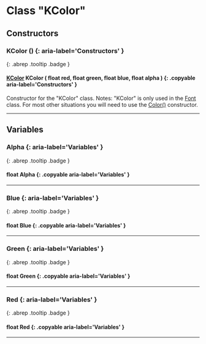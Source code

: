 # Class "KColor"
## Constructors
### KColor () {: aria-label='Constructors' }
[ ](#){: .abrep .tooltip .badge }
#### [KColor](KColor.html) KColor ( float red, float green, float blue, float alpha ) {: .copyable aria-label='Constructors' }

Constructor for the "KColor" class.
Notes: "KColor" is only used in the [Font](Font.html) class. For most other situations you will need to use the [Color()](Color.html) constructor.
___ 
## Variables
### Alpha {: aria-label='Variables' }
[ ](#){: .abrep .tooltip .badge }
#### float Alpha  {: .copyable aria-label='Variables' }

___ 
### Blue {: aria-label='Variables' }
[ ](#){: .abrep .tooltip .badge }
#### float Blue  {: .copyable aria-label='Variables' }

___ 
### Green {: aria-label='Variables' }
[ ](#){: .abrep .tooltip .badge }
#### float Green  {: .copyable aria-label='Variables' }

___ 
### Red {: aria-label='Variables' }
[ ](#){: .abrep .tooltip .badge }
#### float Red  {: .copyable aria-label='Variables' }

___ 
